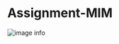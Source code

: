# Assignment-MIM
![image info](https://i448.photobucket.com/albums/qq201/Pepro1912/ANIMATION/Doraemon/103123.gif)
